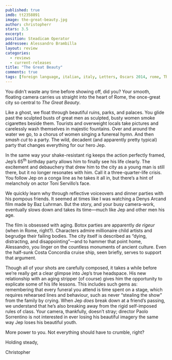 ```yaml
---
published: true
imdb: tt2358891
image: the-great-beauty.jpg
author: christopherr
stars: 3.5
excerpt: 
position: Steadicam Operator
addressee: Alessandro Brambilla 
layout: review
categories: 
  - reviews
  - current-releases
title: "The Great Beauty"
comments: true
tags: [foreign language, italian, italy, Letters, Oscars 2014, rome, The great beauty]
---
```

<p>You didn&rsquo;t waste any time before showing off, did you? Your smooth, floating camera carries us straight into the heart of Rome, the once-great city so central to <em>The Great Beauty</em>.</p>
<p>Like a ghost, we float through beautiful ruins, parks, and palaces. You glide past the sculpted busts of great men as sculpted, busty women smoke cigarettes beside them. Tourists and overweight locals take pictures and carelessly wash themselves in majestic fountains. Over and around the water we go, to a chorus of women singing a funereal hymn. And then <em>smash cut</em> to a party. The wild, decadent (and apparently pretty typical) party that changes everything for our hero Jep.</p>
<p>In the same way your shake-resistant rig keeps the action perfectly framed, Jep&rsquo;s 65<sup>th</sup> birthday party allows him to finally see his life clearly. The excitement and debauchery that drew him to the city as a young man is still there, but it no longer resonates with him. Call it a three-quarter-life crisis. You follow Jep on a conga line as he takes it all in, but there&rsquo;s a hint of melancholy on actor Toni Servillo&rsquo;s face.</p>
<p>We quickly learn why through reflective voiceovers and dinner parties with his pompous friends. It seemed at times like I was watching a Denys Arcand film made by Baz Luhrman. But the story, and your busy camera-work, eventually slows down and takes its time&mdash;much like Jep and other men his age.</p>
<p>The film is obsessed with aging. Botox parties are apparently <em>de rigeur</em> (when in Rome, right?). Characters admire millionaire child artists and begrudge their failing bodies. The city itself is described as &ldquo;dying, distracting, and disappointing&rdquo;&mdash;and to hammer that point home, Alessandro, you linger on the countless monuments of ancient culture. Even the half-sunk Costa Concordia cruise ship, seen briefly, serves to support that argument.&nbsp;</p>
<p>Though all of your shots are carefully composed, it takes a while before we&rsquo;re really get a clear glimpse into Jep&rsquo;s true headspace. His new relationship with an aging stripper (of course) gives him the opportunity to explicate some of his life lessons. This includes such gems as: remembering that every funeral you attend is time spent on a stage, which requires rehearsed lines and behaviour, such as never &ldquo;stealing the show&rdquo; from the family by crying. When Jep <em>does</em> break down at a friend&rsquo;s passing, we understand that he&rsquo;s also breaking away from the rigid self-imposed rules of class. Your camera, thankfully, doesn&rsquo;t stray; director Paolo Sorrentino is not interested in ever losing his beautiful imagery the same way Jep loses his beautiful youth.</p>
<p>More power to you. Not everything should have to crumble, right?&nbsp;</p>
<p>Holding steady,</p>
<p>Christopher</p>